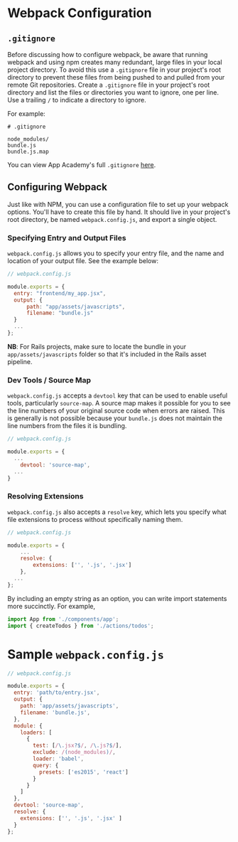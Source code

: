 # Webpack Configuration

## `.gitignore`

Before discussing how to configure webpack, be aware that running webpack
and using npm creates many redundant, large files in your local project
directory. To avoid this use a `.gitignore` file in your project's root directory to 
prevent these files from being pushed to and pulled from your remote Git
repositories. Create a `.gitignore` file in your project's root directory 
and list the files or directories you want to ignore, one per line. Use a 
trailing `/` to indicate a directory to ignore.

For example:

```
# .gitignore

node_modules/
bundle.js
bundle.js.map
```

You can view App Academy's full `.gitignore` [here][gitignore].

## Configuring Webpack

Just like with NPM, you can use a configuration file to set up your webpack
options. You'll have to create this file by hand. It should live in your
project's root directory, be named `webpack.config.js`, and export a single
object.

### Specifying Entry and Output Files

`webpack.config.js` allows you to specify your entry file, and the name and
location of your output file. See the example below:

```js
// webpack.config.js

module.exports = {
  entry: "frontend/my_app.jsx",
  output: {
      path: "app/assets/javascripts",
      filename: "bundle.js"
  }
  ...
};
```

**NB**: For Rails projects, make sure to locate the bundle in your
`app/assets/javascripts` folder so that it's included in the Rails asset
pipeline.

### Dev Tools / Source Map

`webpack.config.js` accepts a `devtool` key that can be used to enable useful
tools, particularly `source-map`. A source map makes it possible for you to see
the line numbers of your original source code when errors are raised. This is 
generally is not possible because your `bundle.js` does not maintain the line numbers 
from the files it is bundling.

```js
// webpack.config.js

module.exports = {
  ...
	devtool: 'source-map',
  ...
}
```

### Resolving Extensions

`webpack.config.js` also accepts a `resolve` key, which lets you specify what
file extensions to process without specifically naming them.

```js
// webpack.config.js

module.exports = {
	...
	resolve: {
		extensions: ['', '.js', '.jsx']
	},
  ...
};
```

By including an empty string as an option, you can write import statements more
succinctly. For example,

```js
import App from './components/app';
import { createTodos } from './actions/todos';
```

# Sample `webpack.config.js`

```js
// webpack.config.js

module.exports = {
  entry: 'path/to/entry.jsx',
  output: {
    path: 'app/assets/javascripts',
    filename: 'bundle.js',
  },
  module: {
    loaders: [
      {
        test: [/\.jsx?$/, /\.js?$/],
        exclude: /(node_modules)/,
        loader: 'babel',
        query: {
          presets: ['es2015', 'react']
        }
      }
    ]
  },
  devtool: 'source-map',
  resolve: {
    extensions: ['', '.js', '.jsx' ]
  }
};
```

[gitignore]: https://github.com/appacademy/dotfiles/blob/master/dot/gitignore
